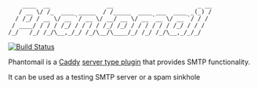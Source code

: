 ```
    ____  __                __                        _ __
   / __ \/ /_  ____ _____  / /_____  ____ ___  ____ _(_) /
  / /_/ / __ \/ __ `/ __ \/ __/ __ \/ __ `__ \/ __ `/ / / 
 / ____/ / / / /_/ / / / / /_/ /_/ / / / / / / /_/ / / /  
/_/   /_/ /_/\__,_/_/ /_/\__/\____/_/ /_/ /_/\__,_/_/_/   
```

[![Build Status](https://travis-ci.org/kevinjqiu/phantomail.svg?branch=master)](https://travis-ci.org/kevinjqiu/phantomail)

Phantomail is a [Caddy](https://caddyserver.com) [server type plugin](https://github.com/mholt/caddy/wiki/Writing-a-Plugin:-Server-Type) that provides SMTP functionality.

It can be used as a testing SMTP server or a spam sinkhole
